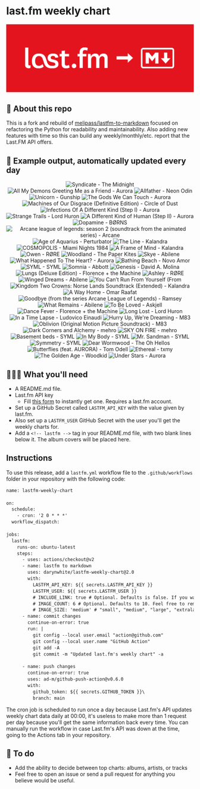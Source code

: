 # last.fm weekly chart

![banner](banner.png)

## 🤖 About this repo
This is a fork and rebuild of [melipass/lastfm-to-markdown](https://github.com/melipass/lastfm-to-markdown) focused on refactoring the Python for readability and maintainability. Also adding new features with time so this can build any weekly/monthly/etc. report that the Last.FM API offers.

## 🎵 Example output, automatically updated every day
<!-- lastfm -->
<p align="center"><img src="https://lastfm.freetls.fastly.net/i/u/34s/3f4af1304c37e86a5329a169352d7820.png" title="Syndicate - The Midnight"> <img src="https://lastfm.freetls.fastly.net/i/u/34s/37fd0fc15ff5e506a1cade4bb9a963dd.png" title="All My Demons Greeting Me as a Friend - Aurora"> <img src="https://lastfm.freetls.fastly.net/i/u/34s/fdcd8a3afa4a5584cc585c5ee6d06873.jpg" title="Allfather - Neon Odin"> <img src="https://lastfm.freetls.fastly.net/i/u/34s/d8c69121d829c66b65e6003a5d4415f8.jpg" title="Unicorn - Gunship"> <img src="https://lastfm.freetls.fastly.net/i/u/34s/bab022a4cc4a16f5bab01c6c95e6be8d.jpg" title="The Gods We Can Touch - Aurora"> <img src="https://lastfm.freetls.fastly.net/i/u/34s/4e096ace46c5972db5a1418436fa312d.jpg" title="Machines of Our Disgrace (Definitive Edition) - Circle of Dust"> <img src="https://lastfm.freetls.fastly.net/i/u/34s/138ef7f85ff467332c7c91411b6f6fcb.jpg" title="Infections Of A Different Kind (Step I) - Aurora"> <img src="https://lastfm.freetls.fastly.net/i/u/34s/a6ee015fe1bc4d86cdb9b7c76778e7a6.jpg" title="Strange Trails - Lord Huron"> <img src="https://lastfm.freetls.fastly.net/i/u/34s/985a9305c6d55203a6894678d5caf846.jpg" title="A Different Kind of Human (Step II) - Aurora"> <img src="https://lastfm.freetls.fastly.net/i/u/34s/700416badcde194ec1319d86b4d22b0a.jpg" title="Dopamine - BØRNS"> <img src="https://lastfm.freetls.fastly.net/i/u/34s/e7afa92b8a8e4ecc3e5e7b1a0ec18e6b.png" title="Arcane league of legends: season 2 (soundtrack from the animated series) - Arcane"> <img src="https://lastfm.freetls.fastly.net/i/u/34s/01ab0b7f9f31e851680a38d26ae5ce51.jpg" title="Age of Aquarius - Perturbator"> <img src="https://lastfm.freetls.fastly.net/i/u/34s/108217d96c01fa54d7e236bfd76895ac.png" title="The Line - Kalandra"> <img src="https://lastfm.freetls.fastly.net/i/u/34s/c568cffcae3c9b243f6c4a7315bb6eb5.jpg" title="COSMOPOLIS - Miami Nights 1984"> <img src="https://lastfm.freetls.fastly.net/i/u/34s/282c3bf58a2d2d9b99be592321d8760c.jpg" title="A Frame of Mind - Kalandra"> <img src="https://lastfm.freetls.fastly.net/i/u/34s/52a7cfefbb075f71860ad604a282d1de.jpg" title="Owen - RØRE"> <img src="https://lastfm.freetls.fastly.net/i/u/34s/0dfc45f8ca8d06375bf275acf6314d2c.jpg" title="Woodland - The Paper Kites"> <img src="https://lastfm.freetls.fastly.net/i/u/34s/b32f0d69a9f0ee06d441a02daff65569.jpg" title="Skye - Abilene"> <img src="https://lastfm.freetls.fastly.net/i/u/34s/da5757d555424d7e1408e4855363da04.jpg" title="What Happened To The Heart? - Aurora"> <img src="https://lastfm.freetls.fastly.net/i/u/34s/4b93f253a639282614d8e60af6b0f1fe.jpg" title="Bathing Beach - Novo Amor"> <img src="https://lastfm.freetls.fastly.net/i/u/34s/a2cc80f9f588dbd4cfe7e8a511e78f25.jpg" title="SYML - SYML"> <img src="https://lastfm.freetls.fastly.net/i/u/34s/a7403c29da998233a0ce507bf321862b.jpg" title="Somnia - Abbott"> <img src="https://lastfm.freetls.fastly.net/i/u/34s/c0c12ac9f2afc4ac0a8924b9ac1a6c72.jpg" title="Genesis - David A. Molina"> <img src="https://lastfm.freetls.fastly.net/i/u/34s/1ef6aa0dae3d4bb8ffc15451099bb20a.jpg" title="Lungs (Deluxe Edition) - Florence + the Machine"> <img src="https://lastfm.freetls.fastly.net/i/u/34s/0605ac94ee875e46631c7d33fed07bb7.jpg" title="Ashley - RØRE"> <img src="https://lastfm.freetls.fastly.net/i/u/34s/63e9b188c786835f816db3924a4e9308.jpg" title="Winged Dreams - Abilene"> <img src="https://lastfm.freetls.fastly.net/i/u/34s/05164ba8eb074e355815dc6a5d800521.jpg" title="You Can’t Run From Yourself (From "Kaiju No. 8") - Aurora"> <img src="https://lastfm.freetls.fastly.net/i/u/34s/3410c69b8e221724593c87cc25b972d7.jpg" title="Kingdom Two Crowns: Norse Lands Soundtrack (Extended) - Kalandra"> <img src="https://lastfm.freetls.fastly.net/i/u/34s/9de1a08a9d1da269d71fcec90b7769b8.jpg" title="A Way Home - Omar Raafat"> <img src="https://lastfm.freetls.fastly.net/i/u/34s/7a380e2889653a6178aa7f0c0f06648c.jpg" title="Goodbye (from the series Arcane League of Legends) - Ramsey"> <img src="https://lastfm.freetls.fastly.net/i/u/34s/b4972f03656762528c4e9e0b1e27198c.jpg" title="What Remains - Abilene"> <img src="https://lastfm.freetls.fastly.net/i/u/34s/819f2320ada234a224044b5d71f20b04.png" title="To Be Loved - Askjell"> <img src="https://lastfm.freetls.fastly.net/i/u/34s/153cb088d5989154e6f90d78903f7450.jpg" title="Dance Fever - Florence + the Machine"> <img src="https://lastfm.freetls.fastly.net/i/u/34s/f5da82b742fb22616940e753b579579f.jpg" title="Long Lost - Lord Huron"> <img src="https://lastfm.freetls.fastly.net/i/u/34s/1dbcea314e7b428d9aa223b68f4bdfb3.png" title="In a Time Lapse - Ludovico Einaudi"> <img src="https://lastfm.freetls.fastly.net/i/u/34s/16fdad2898a167de51428b9ccbd2317a.jpg" title="Hurry Up, We're Dreaming - M83"> <img src="https://lastfm.freetls.fastly.net/i/u/34s/37d7f424151142d987c12a477c1f5ec6.png" title="Oblivion (Original Motion Picture Soundtrack) - M83"> <img src="https://lastfm.freetls.fastly.net/i/u/34s/681494b7afd7fbd7c744336b48707f14.jpg" title="Dark Corners and Alchemy - mehro"> <img src="https://lastfm.freetls.fastly.net/i/u/34s/c4d4c0a0eafab05190f78e6bf3c9c121.jpg" title="SKY ON FIRE - mehro"> <img src="https://lastfm.freetls.fastly.net/i/u/34s/673870cbe7338b38997242ca0c815404.png" title="Basement beds - SYML"> <img src="https://lastfm.freetls.fastly.net/i/u/34s/8c61e9e5bfde31c0001c5e8966003b4e.jpg" title="In My Body - SYML"> <img src="https://lastfm.freetls.fastly.net/i/u/34s/0c03d883e3345b201087f61d1147ab8e.jpg" title="Mr. Sandman - SYML"> <img src="https://lastfm.freetls.fastly.net/i/u/34s/9623fa347e66c86a073e5c642d0198e6.jpg" title="Symmetry - SYML"> <img src="https://lastfm.freetls.fastly.net/i/u/34s/c5d1ec740991ed3e169b0722ae868402.jpg" title="Dear Wormwood - The Oh Hellos"> <img src="https://lastfm.freetls.fastly.net/i/u/34s/60f5adb94eac599cc542c35c2d520091.jpg" title="Butterflies (feat. AURORA) - Tom Odell"> <img src="https://lastfm.freetls.fastly.net/i/u/34s/e81465325ebad4095da698eddfb8a9b6.png" title="Ethereal - txmy"> <img src="https://lastfm.freetls.fastly.net/i/u/34s/031e3bd90c1744c2887c9de323d58093.png" title="The Golden Age - Woodkid"> <img src="https://lastfm.freetls.fastly.net/i/u/34s/c583f76db2e0fa1043d7ae6eb085ec62.jpg" title="Under Stars - Aurora"> </p>

          
## 👩🏽‍💻 What you'll need
* A README.md file.
* Last.fm API key
  * Fill [this form](https://www.last.fm/api/account/create) to instantly get one. Requires a last.fm account.
* Set up a GitHub Secret called ```LASTFM_API_KEY``` with the value given by last.fm.
* Also set up a ```LASTFM_USER``` GitHub Secret with the user you'll get the weekly charts for.
* Add a ```<!-- lastfm -->``` tag in your README.md file, with two blank lines below it. The album covers will be placed here.

## Instructions
To use this release, add a ```lastfm.yml``` workflow file to the ```.github/workflows``` folder in your repository with the following code:
```diff
name: lastfm-weekly-chart

on:
  schedule:
    - cron: '2 0 * * *'
  workflow_dispatch:

jobs:
  lastfm:
    runs-on: ubuntu-latest
    steps:
      - uses: actions/checkout@v2
      - name: lastfm to markdown
        uses: darynwhite/lastfm-weekly-chart@2.0
        with:
          LASTFM_API_KEY: ${{ secrets.LASTFM_API_KEY }}
          LASTFM_USER: ${{ secrets.LASTFM_USER }}
          # INCLUDE_LINK: true # Optional. Defaults is false. If you want to include the link to the album page, set this to true.
          # IMAGE_COUNT: 6 # Optional. Defaults to 10. Feel free to remove this line if you want. Last.fm API will produce up to 50 albums.
          # IMAGE_SIZE: 'medium' # "small", "medium", "large", "extralarge", "mega", default is medium if not included
      - name: commit changes
        continue-on-error: true
        run: |
          git config --local user.email "action@github.com"
          git config --local user.name "GitHub Action"
          git add -A
          git commit -m "Updated last.fm's weekly chart" -a

      - name: push changes
        continue-on-error: true
        uses: ad-m/github-push-action@v0.6.0
        with:
          github_token: ${{ secrets.GITHUB_TOKEN }}\
          branch: main
```
The cron job is scheduled to run once a day because Last.fm's API updates weekly chart data daily at 00:00, it's useless to make more than 1 request per day because you'll get the same information back every time. You can manually run the workflow in case Last.fm's API was down at the time, going to the Actions tab in your repository.

## 🚧 To do
* Add the ability to decide between top charts: albums, artists, or tracks
* Feel free to open an issue or send a pull request for anything you believe would be useful.
